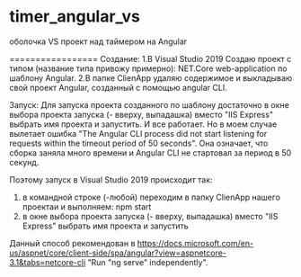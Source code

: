 # timer_angular_vs
оболочка VS проект над таймером на Angular

=================
Создание:
1.В Visual Studio 2019 Создаю проект с типом (название типа привожу примерно): NET.Core web-application по шаблону Angular.
2.В папке ClienApp удаляю содержимое и выкладываю свой проект Angular, созданный с помощью angular CLI. 

Запуск:
Для запуска проекта созданного по шаблону достаточно в окне выбора проекта запуска (- вверху, выпадашка) вместо "IIS Express" выбрать имя проекта и запустить.
И все работает. Но в моем случае вылетает ошибка "The Angular CLI process did not start listening for requests within the timeout period of 50 seconds".
Она означает, что сборка заняла много времени и Angular CLI не стартовал за период в 50 секунд.

Поэтому запуск в Visual Studio 2019 происходит так:

1. в командной строке (-любой) переходим в папку ClienApp нашего проектаи и выполняем: npm start
2. в окне выбора проекта запуска (- вверху, выпадашка) вместо "IIS Express" выбрать имя проекта и запустить

Данный способ рекомендован в https://docs.microsoft.com/en-us/aspnet/core/client-side/spa/angular?view=aspnetcore-3.1&tabs=netcore-cli
"Run "ng serve" independently".


